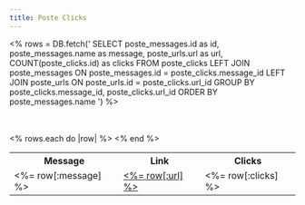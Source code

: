 ```yaml
---
title: Poste Clicks
---
```


<%
  rows = DB.fetch('
SELECT
  poste_messages.id as id,
  poste_messages.name as message,
  poste_urls.url as url,
  COUNT(poste_clicks.id) as clicks
FROM poste_clicks
LEFT JOIN poste_messages ON poste_messages.id = poste_clicks.message_id
LEFT JOIN poste_urls ON poste_urls.id = poste_clicks.url_id
GROUP BY poste_clicks.message_id, poste_clicks.url_id
ORDER BY poste_messages.name
')
%>

<br/>
<br/>

<table>
  <tr>
    <th>Message</th>
    <th>Link</th>
    <th>Clicks</th>
  </tr>
  <% rows.each do |row| %>
    <tr>
      <td><%= row[:message] %></td>
      <td><a href='<%= row[:url] %>'><%= row[:url] %></a></td>
      <td><%= row[:clicks] %></td>
    </tr>
  <% end %>
</table>

